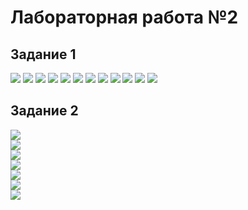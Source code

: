 # Лабораторная работа №2

## Задание 1 
![](https://github.com/igritt13/LabY/blob/master/images/za1%3B2.png)
![](https://github.com/igritt13/LabY/blob/master/images/za1%3B3.png)
![](https://github.com/igritt13/LabY/blob/master/images/za1%3B4.png)
![](https://github.com/igritt13/LabY/blob/master/images/za1%3B5.png)
![](https://github.com/igritt13/LabY/blob/master/images/za1%3B6.png)
![](https://github.com/igritt13/LabY/blob/master/images/za1%3B7.png)
![](https://github.com/igritt13/LabY/blob/master/images/za1%3B8.png)
![](https://github.com/igritt13/LabY/blob/master/images/za1%3B9.png)
![](https://github.com/igritt13/LabY/blob/master/images/za1%3B10.png)
![](https://github.com/igritt13/LabY/blob/master/images/za1%3B11.png)
![](https://github.com/igritt13/LabY/blob/master/images/za1%3B12.png)
![](https://github.com/igritt13/LabY/blob/master/images/za1%3B14.png)  

## Задание 2  
![](https://github.com/igritt13/LabY/blob/master/images/15.png)  
![](https://github.com/igritt13/LabY/blob/master/images/16.png)  
![](https://github.com/igritt13/LabY/blob/master/images/17.png)  
![](https://github.com/igritt13/LabY/blob/master/images/18.png)  
![](https://github.com/igritt13/LabY/blob/master/images/19.png)  
![](https://github.com/igritt13/LabY/blob/master/images/20.png)  
![](https://github.com/igritt13/LabY/blob/master/images/21.png)  

